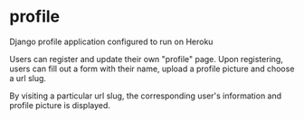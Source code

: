 profile
=======

Django profile application configured to run on Heroku

Users can register and update their own "profile" page.
Upon registering, users can fill out a form with their name, upload a profile picture and choose a url slug.

By visiting a particular url slug, the corresponding user's information and profile picture is displayed. 


